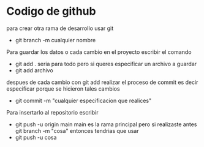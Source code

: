 # Codigo de github

para crear otra rama de desarrollo usar git
- git branch -m cualquier nombre

Para guardar los datos o cada cambio en el proyecto escribir el comando
- git add . 
seria para todo pero si queres especificar un archivo a guardar
- git add archivo

despues de cada cambio con git add realizar el proceso de commit 
es decir especificar porque se hicieron tales cambios
- git commit -m "cualquier especificacion que realices"

Para insertarlo al repositorio escribir 
- git push -u origin main 
main es la rama principal 
pero si realizaste antes git branch -m "cosa" 
entonces tendrias que usar 
- git push -u cosa
 
